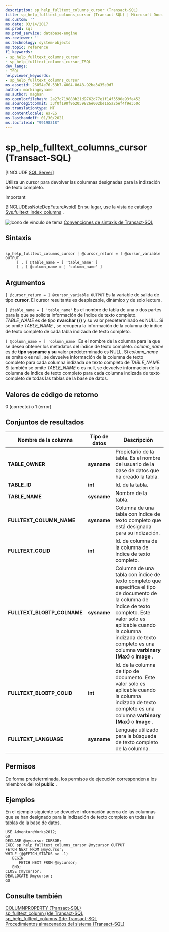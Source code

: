 ```yaml
---
description: sp_help_fulltext_columns_cursor (Transact-SQL)
title: sp_help_fulltext_columns_cursor (Transact-SQL) | Microsoft Docs
ms.custom: ''
ms.date: 03/14/2017
ms.prod: sql
ms.prod_service: database-engine
ms.reviewer: ''
ms.technology: system-objects
ms.topic: reference
f1_keywords:
- sp_help_fulltext_columns_cursor
- sp_help_fulltext_columns_cursor_TSQL
dev_langs:
- TSQL
helpviewer_keywords:
- sp_help_fulltext_columns_cursor
ms.assetid: 26054e76-53b7-4004-8d48-92ba3435e9d7
author: markingmyname
ms.author: maghan
ms.openlocfilehash: 2a27c719888b21d9762d77e1f14f3590e93fe452
ms.sourcegitcommit: 33f0f190f962059826e002be165a2bef4f9e350c
ms.translationtype: MT
ms.contentlocale: es-ES
ms.lasthandoff: 01/30/2021
ms.locfileid: "99198318"
---
```

# <a name="sp_help_fulltext_columns_cursor-transact-sql"></a>sp_help_fulltext_columns_cursor (Transact-SQL)
[!INCLUDE [SQL Server](../../includes/applies-to-version/sqlserver.md)]

  Utiliza un cursor para devolver las columnas designadas para la indización de texto completo.  
  
> [!IMPORTANT]  
>  [!INCLUDE[ssNoteDepFutureAvoid](../../includes/ssnotedepfutureavoid-md.md)] En su lugar, use la vista de catálogo [Sys.fulltext_index_columns](../../relational-databases/system-catalog-views/sys-fulltext-index-columns-transact-sql.md) .  
  
 ![Icono de vínculo de tema](../../database-engine/configure-windows/media/topic-link.gif "Icono de vínculo de tema") [Convenciones de sintaxis de Transact-SQL](../../t-sql/language-elements/transact-sql-syntax-conventions-transact-sql.md)  
  
## <a name="syntax"></a>Sintaxis  
  
```  
  
sp_help_fulltext_columns_cursor [ @cursor_return = ] @cursor_variable OUTPUT   
     [ , [ @table_name = ] 'table_name' ]   
     [ , [ @column_name = ] 'column_name' ]  
```  
  
## <a name="arguments"></a>Argumentos  
`[ @cursor_return = ] @cursor_variable OUTPUT` Es la variable de salida de tipo **cursor**. El cursor resultante es desplazable, dinámico y de solo lectura.  
  
`[ @table_name = ] 'table_name'` Es el nombre de tabla de una o dos partes para la que se solicita información de índice de texto completo. *TABLE_NAME* es de tipo **nvarchar (r)** y su valor predeterminado es NULL. Si se omite *TABLE_NAME* , se recupera la información de la columna de índice de texto completo de cada tabla indizada de texto completo.  
  
`[ @column_name = ] 'column_name'` Es el nombre de la columna para la que se desea obtener los metadatos del índice de texto completo. *column_name* es de **tipo sysname y su** valor predeterminado es NULL. Si *column_name* se omite o es null, se devuelve información de la columna de texto completo para cada columna indizada de texto completo de *TABLE_NAME*. Si también se omite *TABLE_NAME* o es null, se devuelve información de la columna de índice de texto completo para cada columna indizada de texto completo de todas las tablas de la base de datos.  
  
## <a name="return-code-values"></a>Valores de código de retorno  
 0 (correcto) o 1 (error)  
  
## <a name="result-sets"></a>Conjuntos de resultados  
  
|Nombre de la columna|Tipo de datos|Descripción|  
|-----------------|---------------|-----------------|  
|**TABLE_OWNER**|**sysname**|Propietario de la tabla. Es el nombre del usuario de la base de datos que ha creado la tabla.|  
|**TABLE_ID**|**int**|Id. de la tabla.|  
|**TABLE_NAME**|**sysname**|Nombre de la tabla.|  
|**FULLTEXT_COLUMN_NAME**|**sysname**|Columna de una tabla con índice de texto completo que está designada para su indización.|  
|**FULLTEXT_COLID**|**int**|Id. de columna de la columna de índice de texto completo.|  
|**FULLTEXT_BLOBTP_COLNAME**|**sysname**|Columna de una tabla con índice de texto completo que especifica el tipo de documento de la columna de índice de texto completo. Este valor solo es aplicable cuando la columna indizada de texto completo es una columna **varbinary (Max)** o **Image** .|  
|**FULLTEXT_BLOBTP_COLID**|**int**|Id. de la columna de tipo de documento. Este valor solo es aplicable cuando la columna indizada de texto completo es una columna **varbinary (Max)** o **Image** .|  
|**FULLTEXT_LANGUAGE**|**sysname**|Lenguaje utilizado para la búsqueda de texto completo de la columna.|  
  
## <a name="permissions"></a>Permisos  
 De forma predeterminada, los permisos de ejecución corresponden a los miembros del rol **public** .  
  
## <a name="examples"></a>Ejemplos  
 En el ejemplo siguiente se devuelve información acerca de las columnas que se han designado para la indización de texto completo en todas las tablas de la base de datos.  
  
```  
USE AdventureWorks2012;  
GO  
DECLARE @mycursor CURSOR;  
EXEC sp_help_fulltext_columns_cursor @mycursor OUTPUT  
FETCH NEXT FROM @mycursor;  
WHILE (@@FETCH_STATUS <> -1)  
   BEGIN  
      FETCH NEXT FROM @mycursor;  
   END;  
CLOSE @mycursor;  
DEALLOCATE @mycursor;  
GO   
```  
  
## <a name="see-also"></a>Consulte también  
 [COLUMNPROPERTY &#40;Transact-SQL&#41;](../../t-sql/functions/columnproperty-transact-sql.md)   
 [sp_fulltext_column &#40;&#41;de Transact-SQL ](../../relational-databases/system-stored-procedures/sp-fulltext-column-transact-sql.md)   
 [sp_help_fulltext_columns &#40;&#41;de Transact-SQL ](../../relational-databases/system-stored-procedures/sp-help-fulltext-columns-transact-sql.md)   
 [Procedimientos almacenados del sistema &#40;Transact-SQL&#41;](../../relational-databases/system-stored-procedures/system-stored-procedures-transact-sql.md)  
  
  
